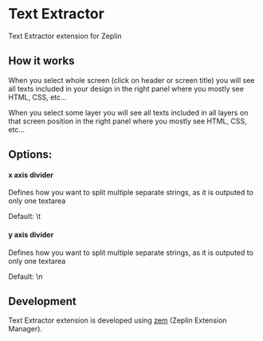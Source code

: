 # Text Extractor
Text Extractor extension for Zeplin

## How it works

When you select whole screen (click on header or screen title) you will see all texts included in your design in the right panel where you mostly see HTML, CSS, etc...

When you select some layer you will see all texts included in all layers on that screen position in the right panel where you mostly see HTML, CSS, etc...

## Options:

#### x axis divider

Defines how you want to split multiple separate strings, as it is outputed to only one textarea

Default: \t

#### y axis divider

Defines how you want to split multiple separate strings, as it is outputed to only one textarea

Default: \n

## Development

Text Extractor extension is developed using [zem](https://github.com/zeplin/zem) (Zeplin Extension Manager).
